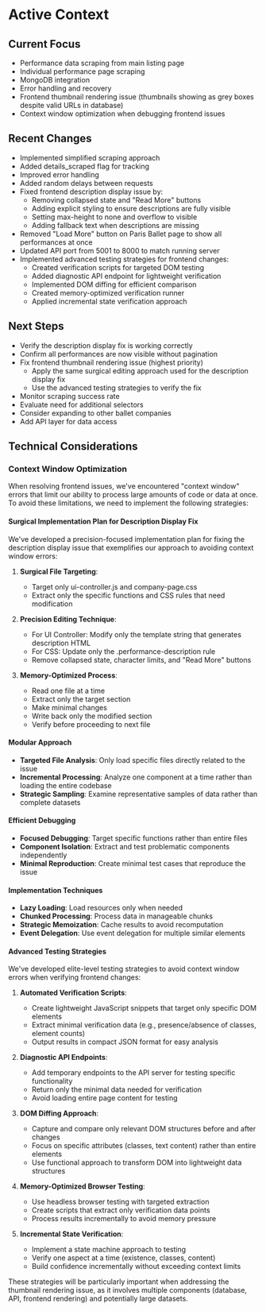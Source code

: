 # Active Context

## Current Focus
- Performance data scraping from main listing page
- Individual performance page scraping
- MongoDB integration
- Error handling and recovery
- Frontend thumbnail rendering issue (thumbnails showing as grey boxes despite valid URLs in database)
- Context window optimization when debugging frontend issues

## Recent Changes
- Implemented simplified scraping approach
- Added details_scraped flag for tracking
- Improved error handling
- Added random delays between requests
- Fixed frontend description display issue by:
  - Removing collapsed state and "Read More" buttons
  - Adding explicit styling to ensure descriptions are fully visible
  - Setting max-height to none and overflow to visible
  - Adding fallback text when descriptions are missing
- Removed "Load More" button on Paris Ballet page to show all performances at once
- Updated API port from 5001 to 8000 to match running server
- Implemented advanced testing strategies for frontend changes:
  - Created verification scripts for targeted DOM testing
  - Added diagnostic API endpoint for lightweight verification
  - Implemented DOM diffing for efficient comparison
  - Created memory-optimized verification runner
  - Applied incremental state verification approach

## Next Steps
- Verify the description display fix is working correctly
- Confirm all performances are now visible without pagination
- Fix frontend thumbnail rendering issue (highest priority)
  - Apply the same surgical editing approach used for the description display fix
  - Use the advanced testing strategies to verify the fix
- Monitor scraping success rate
- Evaluate need for additional selectors
- Consider expanding to other ballet companies
- Add API layer for data access

## Technical Considerations
### Context Window Optimization
When resolving frontend issues, we've encountered "context window" errors that limit our ability to process large amounts of code or data at once. To avoid these limitations, we need to implement the following strategies:

#### Surgical Implementation Plan for Description Display Fix
We've developed a precision-focused implementation plan for fixing the description display issue that exemplifies our approach to avoiding context window errors:

1. **Surgical File Targeting**:
   - Target only ui-controller.js and company-page.css
   - Extract only the specific functions and CSS rules that need modification

2. **Precision Editing Technique**:
   - For UI Controller: Modify only the template string that generates description HTML
   - For CSS: Update only the .performance-description rule
   - Remove collapsed state, character limits, and "Read More" buttons

3. **Memory-Optimized Process**:
   - Read one file at a time
   - Extract only the target section
   - Make minimal changes
   - Write back only the modified section
   - Verify before proceeding to next file

#### Modular Approach
- **Targeted File Analysis**: Only load specific files directly related to the issue
- **Incremental Processing**: Analyze one component at a time rather than loading the entire codebase
- **Strategic Sampling**: Examine representative samples of data rather than complete datasets

#### Efficient Debugging
- **Focused Debugging**: Target specific functions rather than entire files
- **Component Isolation**: Extract and test problematic components independently
- **Minimal Reproduction**: Create minimal test cases that reproduce the issue

#### Implementation Techniques
- **Lazy Loading**: Load resources only when needed
- **Chunked Processing**: Process data in manageable chunks
- **Strategic Memoization**: Cache results to avoid recomputation
- **Event Delegation**: Use event delegation for multiple similar elements

#### Advanced Testing Strategies
We've developed elite-level testing strategies to avoid context window errors when verifying frontend changes:

1. **Automated Verification Scripts**:
   - Create lightweight JavaScript snippets that target only specific DOM elements
   - Extract minimal verification data (e.g., presence/absence of classes, element counts)
   - Output results in compact JSON format for easy analysis

2. **Diagnostic API Endpoints**:
   - Add temporary endpoints to the API server for testing specific functionality
   - Return only the minimal data needed for verification
   - Avoid loading entire page content for testing

3. **DOM Diffing Approach**:
   - Capture and compare only relevant DOM structures before and after changes
   - Focus on specific attributes (classes, text content) rather than entire elements
   - Use functional approach to transform DOM into lightweight data structures

4. **Memory-Optimized Browser Testing**:
   - Use headless browser testing with targeted extraction
   - Create scripts that extract only verification data points
   - Process results incrementally to avoid memory pressure

5. **Incremental State Verification**:
   - Implement a state machine approach to testing
   - Verify one aspect at a time (existence, classes, content)
   - Build confidence incrementally without exceeding context limits

These strategies will be particularly important when addressing the thumbnail rendering issue, as it involves multiple components (database, API, frontend rendering) and potentially large datasets.
